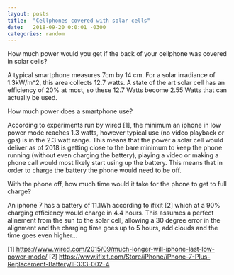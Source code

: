 ```yaml
---
layout: posts
title:  "Cellphones covered with solar cells"
date:   2018-09-20 0:0:01 -0300
categories: random
---
```


How much power would you get if the back of your cellphone was covered in solar cells?

A typical smartphone measures 7cm by 14 cm. For a solar irradiance of 1.3kW/m^2, this area collects 12.7 watts. A state of the art solar cell has an efficiency of 20% at most, so these 12.7 Watts become 2.55 Watts that can actually be used.

How much power does a smartphone use?

According to experiments run by wired [1], the minimum an iphone in low power mode reaches 1.3 watts, however typical use (no video playback or gps) is in the 2.3 watt range. This means that the power a solar cell would deliver as of 2018 is getting close to the bare minimum to keep the phone running (without even charging the battery), playing a video or making a phone call would most likely start using up the battery. This means that in order to charge the battery the phone would need to be off.

With the phone off, how much time would it take for the phone to get to full charge?

An iphone 7 has a battery of 11.1Wh according to ifixit [2] which at a 90% charging efficiency would charge in 4.4 hours. This assumes a perfect alinement from the sun to the solar cell, allowing a 30 degree error in the alignment and the charging time goes up to 5 hours, add clouds and the time goes even higher...

[1] https://www.wired.com/2015/09/much-longer-will-iphone-last-low-power-mode/
[2] https://www.ifixit.com/Store/iPhone/iPhone-7-Plus-Replacement-Battery/IF333-002-4
